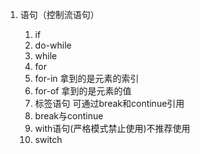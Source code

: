 1. 语句（控制流语句）

   1. if
   2. do-while
   3. while
   4. for
   5. for-in 拿到的是元素的索引
   6. for-of 拿到的是元素的值
   7. 标签语句 可通过break和continue引用
   8. break与continue
   9. with语句(严格模式禁止使用)不推荐使用
   10. switch

